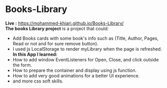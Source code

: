 # Books-Library
 **Live :** https://mohammed-khiari.github.io/Books-Library/ <br/>
**The books Library project** is a project that could:
* Add Books cards with some book's info such as (Title, Author, Pages, Read or not and for sure remove button).
* I used js LocalStorage to render myLibrary when the page is refreshed. <br/>
**In this App I learned:**
* How to add window EventListeners for Open, Close, and click outside the form.
* How to prepare the container and display using js function.
* How to add very good animations for a better UI experience.
* and more css soft skills.


